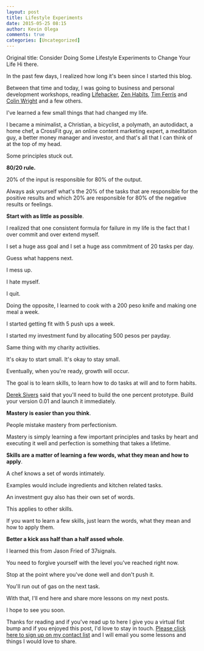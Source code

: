```yaml
---
layout: post
title: Lifestyle Experiments
date: 2015-05-25 08:15
author: Kevin Olega
comments: true
categories: [Uncategorized]
---
```

Original title: Consider Doing Some Lifestyle Experiments to Change Your Life
Hi there. 

In the past few days, I realized how long it's been since I started this blog. 

Between that time and today, I was going to business and personal development workshops, reading [Lifehacker](http://lifehacker.com), [Zen Habits](http://zenhabits.net), [Tim Ferris](http://fourhourworkweek.com) and [Colin Wright](http://exilelifestyle.com) and a few others.

I've learned a few small things that had changed my life. 

I became a minimalist, a Christian, a bicyclist, a polymath, an autodidact, a home chef, a CrossFit guy, an online content marketing expert, a meditation guy, a better money manager and investor, and that's all that I can think of at the top of my head.

Some principles stuck out.

**80/20 rule.**

20% of the input is responsible for 80% of the output. 

Always ask yourself what's the 20% of the tasks that are responsible for the positive results and which 20% are responsible for 80% of the negative results or feelings.

**Start with as little as possible**. 

I realized that one consistent formula for failure in my life is the fact that I over commit and over extend myself. 

I set a huge ass goal and I set a huge ass commitment of 20 tasks per day. 

Guess what happens next. 

I mess up. 

I hate myself. 

I quit. 

Doing the opposite, I learned to cook with a 200 peso knife and making one meal a week. 

I started getting fit with 5 push ups a week. 

I started my investment fund by allocating 500 pesos per payday. 

Same thing with my charity activities. 

It's okay to start small. It's okay to stay small. 

Eventually, when you're ready, growth will occur. 

The goal is to learn skills, to learn how to do tasks at will and to form habits. 

[Derek Sivers](http://sivers.org) said that you'll need to build the one percent prototype. Build your version 0.01 and launch it immediately.

**Mastery is easier than you think**. 

People mistake mastery from perfectionism. 

Mastery is simply learning a few important principles and tasks by heart and executing it well and perfection is something that takes a lifetime.

**Skills are a matter of learning a few words, what they mean and how to apply**. 

A chef knows a set of words intimately. 

Examples would include ingredients and kitchen related tasks. 

An investment guy also has their own set of words. 

This applies to  other skills. 

If you want to learn a few skills, just learn the words, what they mean and how to apply them.

**Better a kick ass half than a half assed whole**.

I learned this from Jason Fried of 37signals. 

You need to forgive yourself with the level you've reached right now. 

Stop at the point where you've done well and don't push it. 

You'll run out of gas on the next task.

With that, I'll end here and share more lessons on my next posts. 

I hope to see you soon.

Thanks for reading and if you've read up to here I give you a virtual fist bump and if you enjoyed this post, I'd love to stay in touch. [Please click here to sign up on my contact list](http://eepurl.com/oCUar) and I will email you some lessons and things I would love to share. 
